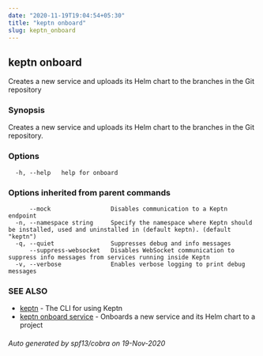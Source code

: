 ```yaml
---
date: "2020-11-19T19:04:54+05:30"
title: "keptn onboard"
slug: keptn_onboard
---
```

## keptn onboard

Creates a new service and uploads its Helm chart to the branches in the Git repository

### Synopsis

Creates a new service and uploads its Helm chart to the branches in the Git repository.

### Options

```
  -h, --help   help for onboard
```

### Options inherited from parent commands

```
      --mock                 Disables communication to a Keptn endpoint
  -n, --namespace string     Specify the namespace where Keptn should be installed, used and uninstalled in (default keptn). (default "keptn")
  -q, --quiet                Suppresses debug and info messages
      --suppress-websocket   Disables WebSocket communication to suppress info messages from services running inside Keptn
  -v, --verbose              Enables verbose logging to print debug messages
```

### SEE ALSO

* [keptn](../keptn/)	 - The CLI for using Keptn
* [keptn onboard service](../keptn_onboard_service/)	 - Onboards a new service and its Helm chart to a project

###### Auto generated by spf13/cobra on 19-Nov-2020
